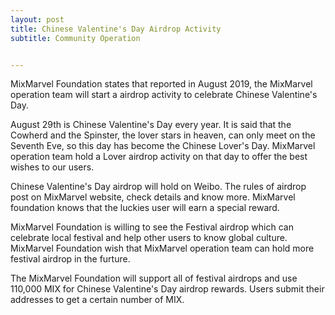 ```yaml
---
layout: post
title: Chinese Valentine's Day Airdrop Activity
subtitle: Community Operation


---
```


MixMarvel Foundation states that reported in August 2019, the MixMarvel operation team will start a airdrop activity to celebrate Chinese Valentine's Day.

August 29th is Chinese Valentine's Day every year. It is said that the Cowherd and the Spinster, the lover stars in heaven, can only meet on the Seventh Eve, so this day has become the Chinese Lover's Day. MixMarvel operation team hold a Lover airdrop activity on that day to offer the best wishes to our users. 

Chinese Valentine's Day airdrop will hold on  Weibo. The rules of airdrop post on MixMarvel website, check details and know more. MixMarvel foundation knows that the luckies user will earn a special reward. 

MixMarvel Foundation is willing to see the Festival airdrop which can celebrate local festival and help other users to know global culture. MixMarvel Foundation wish that MixMarvel operation team can hold more festival airdrop in the furture. 

The MixMarvel Foundation will support all of festival airdrops and use 110,000 MIX for Chinese Valentine's Day airdrop rewards. Users submit their addresses to get a certain number of MIX.